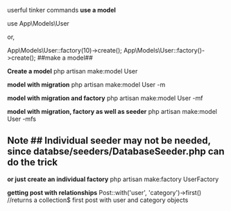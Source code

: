 userful tinker commands
__use a model__

use App\Models\User

or, 

App\Models\User::factory(10)->create();
App\Models\User::factory()->create();       ##make a model##

__Create a model__
php artisan make:model User

__model with migration__
php artisan make:model User -m

__model with migration and factory__
php artisan make:model User -mf

__model with migration, factory as well as seeder__
php artisan make:model User -mfs
## Note ## Individual seeder may not be needed, since databse/seeders/DatabaseSeeder.php can do the trick

__or just create an individual factory__
php artisan make:factory UserFactory

__getting post with relationships__
Post::with('user', 'category')->first() //returns a collection$ first post with user and category objects